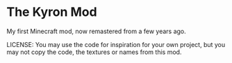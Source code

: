 The Kyron Mod
==============

My first Minecraft mod, now remastered from a few years ago.

LICENSE: You may use the code for inspiration for your own project, but you may not copy the code, the textures or names from this mod.

